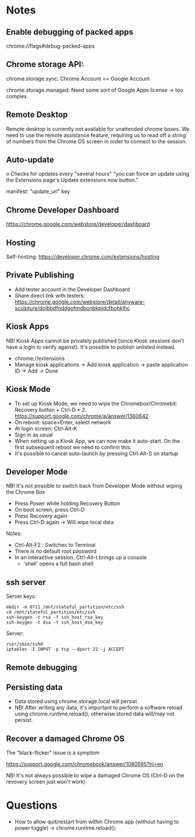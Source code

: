 # Notes

## Enable debugging of packed apps

chrome://flags#debug-packed-apps

## Chrome storage API:

chrome.storage.sync: Chrome Account == Google Account

chrome.storage.managed: Need some sort of Google Apps license -> too complex.

## Remote Desktop

Remote desktop is currently not available for unattended chrome boxes.
We need to use the remote assistance feature, requiring us to read off
a string of numbers from the Chrome OS screen in order to connect to
the session.


## Auto-update

o Checks for updates every "several hours"
"you can force an update using the Extensions page's Update extensions now button."

manifest: "update_url" key


## Chrome Developer Dashboard

https://chrome.google.com/webstore/developer/dashboard

## Hosting

Self-hosting: https://developer.chrome.com/extensions/hosting

## Private Publishing

* Add tester account in the Developer Dashboard
* Share direct link with testers:
https://chrome.google.com/webstore/detail/anyware-sculpture/dojbbdfnddgofmdbonbkpjdcfbohklhc

## Kiosk Apps

NB! Kiosk Apps cannot be privately published (since Kiosk sessions don't have a login to verify against). It's possible to publish unlisted instead.

* chrome://extensions
* Manage kiosk applications -> Add kiosk application -> paste application ID -> Add -> Done

## Kiosk Mode

* To set up Kiosk Mode, we need to wipe the Chromebox/Chromebit: Recovery button + Ctrl-D * 2:
  https://support.google.com/chrome/a/answer/1360642
* On reboot: space+Enter, select network
* At login screen: Ctrl-Alt-K
* Sign in as usual
* When setting up a Kiosk App, we can now make it auto-start. On the first subsequent reboot we need to confirm this.
* It's possible to cancel auto-launch by pressing Ctrl-Alt-S on startup

## Developer Mode

NB! It's not possible to switch back from Developer Mode without wiping the Chrome Box

* Press Power while holding Recovery Button
* On boot screen, press Ctrl-D
* Press Recovery again
* Press Ctrl-D again
-> Will wipe local data

Notes:
* Ctrl-Alt-F2 : Switches to Terminal
* There is no default root password
* In an interactive session, Ctrl-Alt-t brings up a console
  * 'shell' opens a full bash shell 

## ssh server

Server keys:

    mkdir -m 0711 /mnt/stateful_partition/etc/ssh
    cd /mnt/stateful_partition/etc/ssh
    ssh-keygen -t rsa -f ssh_host_rsa_key
    ssh-keygen -t dsa -f ssh_host_dsa_key

Server:

    /usr/sbin/sshd
    iptables -I INPUT -p tcp --dport 22 -j ACCEPT

## Remote debugging





## Persisting data

* Data stored using chrome.storage.local will persist
* NB! After writing any data, it's important to perform a software reload using chrome.runtime.reload(), otherwise stored data will/may not persist.

## Recover a damaged Chrome OS

The "black-flicker" issue is a symptom

https://support.google.com/chromebook/answer/1080595?hl=en

NB! It's not always possible to wipe a damaged Chrome OS (Ctrl-D on the revovery screen just won't work)

# Questions

* How to allow quit/restart from within Chrome app (without having to power toggle)
  -> chrome.runtime.reload();
